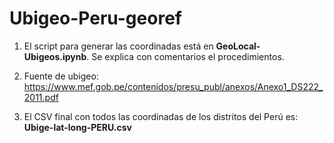 # Ubigeo-Peru-georef

1. El script para generar las coordinadas está en **GeoLocal-Ubigeos.ipynb**. Se explica con comentarios el procedimientos.

2. Fuente de ubigeo: https://www.mef.gob.pe/contenidos/presu_publ/anexos/Anexo1_DS222_2011.pdf

3. El CSV final con todos las coordinadas de los distritos del Perú es: **Ubige-lat-long-PERU.csv**

